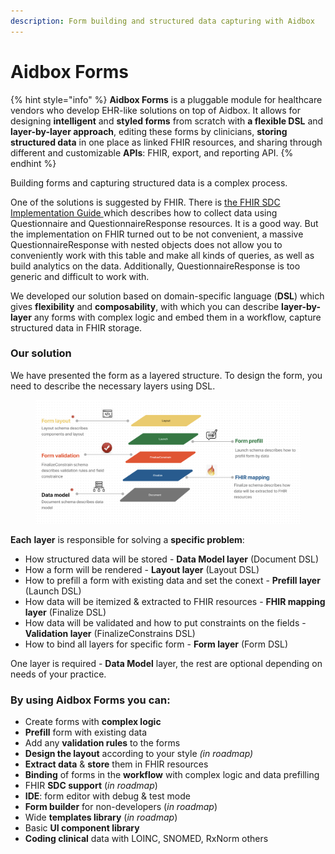 ```yaml
---
description: Form building and structured data capturing with Aidbox
---
```


# Aidbox Forms

{% hint style="info" %}
**Aidbox Forms** is a pluggable module for healthcare vendors who develop EHR-like solutions on top of Aidbox. It allows for designing **intelligent** and **styled forms** from scratch with **a flexible DSL** and **layer-by-layer approach**, editing these forms by clinicians, **storing structured data** in one place as linked FHIR resources, and sharing through different and customizable **APIs**: FHIR, export, and reporting API.
{% endhint %}

Building forms and capturing structured data is a complex process.&#x20;

One of the solutions is suggested by FHIR. There is [the FHIR SDC Implementation Guide ](https://build.fhir.org/ig/HL7/sdc/index.html)which describes how to collect data using Questionnaire and QuestionnaireResponse resources. It is a good way. But the implementation on FHIR turned out to be not convenient, a massive QuestionnaireResponse with nested objects does not allow you to conveniently work with this table and make all kinds of queries, as well as build analytics on the data. Additionally, QuestionnaireResponse is too generic and difficult to work with.

We developed our solution based on domain-specific language (**DSL**) which gives **flexibility** and **composability**, with which you can describe **layer-by-layer** any forms  with complex logic and embed them in a workflow, capture structured data in FHIR storage.

### Our solution

We have presented the form as a layered structure. To design the form, you need to describe the necessary layers using DSL.

<figure><img src="../.gitbook/assets/Screenshot 2022-08-23 at 17.24.50.png" alt=""><figcaption></figcaption></figure>

**Each** **layer** is responsible for solving a **specific problem**:

* How structured data will be stored - **Data Model layer** (Document DSL)
* How a form will be rendered - **Layout layer** (Layout DSL)
* How to prefill a form with existing data and set the conext - **Prefill layer** (Launch DSL)
* How data will be itemized & extracted to FHIR resources - **FHIR mapping layer** (Finalize DSL)
* How data will be validated and how to put constraints on the fields - **Validation layer** (FinalizeConstrains DSL)
* How to bind all layers for specific form - **Form layer** (Form DSL)

One layer is required - **Data Model** layer, the rest are optional depending on needs of your practice.&#x20;



### By using Aidbox Forms you can:

* Create forms with **complex logic**
* **Prefill** form with existing data
* Add any **validation rules** to the forms
* **Design the layout** according to your style _(in roadmap)_
* **Extract data** & **store** them in FHIR resources
* **Binding** of forms in the **workflow** with complex logic and data prefilling
* FHIR **SDC support** (_in roadmap_)
* **IDE**: form editor with debug & test mode
* **Form builder** for non-developers (_in roadmap_)
* Wide **templates library** (_in roadmap_)
* Basic **UI component library**&#x20;
* **Coding clinical** data with LOINC, SNOMED, RxNorm others



